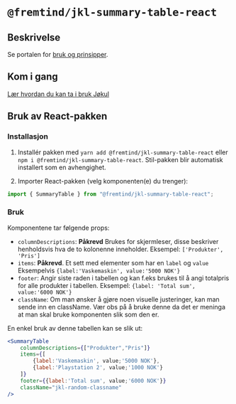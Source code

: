 # `@fremtind/jkl-summary-table-react`


## Beskrivelse

Se portalen for [bruk og prinsipper](https://fremtind.github.io/jokul/komponenter/summarytable).

## Kom i gang

[Lær hvordan du kan ta i bruk Jøkul](https://fremtind.github.io/jokul/developer/getting-started/)

## Bruk av React-pakken

### Installasjon

1. Installér pakken med `yarn add @fremtind/jkl-summary-table-react` eller `npm i @fremtind/jkl-summary-table-react`. Stil-pakken blir automatisk installert som en avhengighet.

2. Importer React-pakken (velg komponenten(e) du trenger):

```js
import { SummaryTable } from "@fremtind/jkl-summary-table-react";
```

### Bruk

Komponentene tar følgende props:

-   `columnDescriptions`: **Påkrevd** Brukes for skjermleser, disse beskriver henholdsvis hva de to kolonenne inneholder. Eksempel: `['Produkter', 'Pris']`
-   `items`: **Påkrevd**. Et sett med elementer som har en `label` og `value` Eksempelvis `{label:'Vaskemaskin', value:'5000 NOK'}`
-   `footer`: Angir siste raden i tabellen og kan f.eks brukes til å angi totalpris for alle produkter i tabellen. Eksempel: `{label: 'Total sum', value:'6000 NOK'}`
-   `className`: Om man ønsker å gjøre noen visuelle justeringer, kan man sende inn en className. Vær obs på å bruke denne da det er meninga at man skal bruke komponenten slik som den er.

En enkel bruk av denne tabellen kan se slik ut:

```jsx
<SummaryTable
    columnDescriptions={["Produkter","Pris"]}
    items={[
        {label:'Vaskemaskin', value;'5000 NOK'},
        {label:'Playstation 2', value;'1000 NOK'}
    ]}
    footer={{label:'Total sum', value;'6000 NOK'}}
    className="jkl-random-classname"
/>
```
